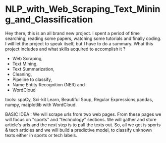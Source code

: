 # NLP_with_Web_Scraping_Text_Mining_and_Classification
Hey there, this is an all brand new project. I spent a period of time searching, reading some papers, watching some tutorials and finally coding. I will let the project to speak itself, but I have to do a summary. What this project includes and what skills acquired to accomplish it ? 
- Web Scraping, 
- Text Mining, 
- Text Summarization, 
- Cleaning, 
- Pipeline to classify, 
- Name Entity Recognition (NER) and 
- WordCloud

tools: spaCy, Sci-kit Learn, Beautiful Soup, Regular Expressions,pandas, numpy, matplotlib with WordCloud.

BASIC IDEA : We will scrape urls from two web pages. From these pages we will focus on "sports" and "technology" sections. We will gather and store article's urls and the next step is to pull the texts out. So, all we got is sports & tech articles and we will build a predictive model, to classify unknown texts either in sports or tech labels.